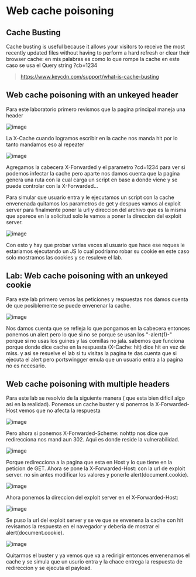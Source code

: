 # Web cache poisoning

## Cache Busting

Cache busting is useful because it allows your visitors to receive the most recently updated files without having to perform a hard refresh or clear their browser cache: en mis palabras es como lo que rompe la cache en este caso se usa el Query string ?cb=1234

> https://www.keycdn.com/support/what-is-cache-busting

## Web cache poisoning with an unkeyed header


Para este laboratorio primero revismos que la pagina principal maneja una header 

![image](https://user-images.githubusercontent.com/63270579/199336600-db300a36-f0be-46bc-b5a0-bc450656f1ff.png)

La X-Cache cuando logramos escribir en la cache nos manda hit por lo tanto mandamos eso al repeater

![image](https://user-images.githubusercontent.com/63270579/199336871-23dfa0c6-ac17-482d-9f30-2d833d5de5d0.png)

 Agregamos la cabecera X-Forwarded y el parametro ?cd=1234 para ver si podemos infectar la cache pero aparte nos damos cuenta
 que la pagina genera una ruta con la cual carga un script en base a donde viene y se puede controlar con la X-Forwarded...
 
 Para simular que usuario entra y le ejecutamos un script con la cache envenenada quitamos los parametros de get y despues vamos al exploit server
 para finalmente poner la url y direccion del archivo que es la misma que aparece en la solicitud solo le vamos a poner la direccion del 
 exploit server.
 
 ![image](https://user-images.githubusercontent.com/63270579/199347595-73e0b5a2-de4d-47eb-98a6-4e5bb681abe9.png)

Con esto y hay que probar varias veces al usuario que hace ese reques le estariamos ejecutando un JS lo cual podriamo robar su cookie en este 
caso solo mostramos las cookies y se resuleve el lab.



## Lab: Web cache poisoning with an unkeyed cookie

Para este lab primero vemos las peticiones y respuestas nos damos cuenta de que posiblemente se puede envenenar la cache.


![image](https://user-images.githubusercontent.com/63270579/213589920-c6f91780-f90a-4d78-b840-a379757a9186.png)

Nos damos cuenta que se refleja lo que pongamos en la cabecera entonces ponemos un alert pero lo que si no se porque se usan los "-alert(1)-" porque si no usas los guines y las comillas no jala. sabemos que funciona porque donde dice cache en la respuesta (X-Cache: hit) dice hit en vez de miss. y asi se resuelve el lab si tu visitas la pagina te das cuenta que si ejecuta el alert pero portswingger emula que un usuario entra a la pagina no es necesario.


## Web cache poisoning with multiple headers

Para este lab se resolvio de la siguiente manera ( que esta bien dificil algo asi en la realidad). Ponemos un cache buster y si ponemos la X-Forwarded-Host vemos que no afecta la respuesta 

![image](https://user-images.githubusercontent.com/63270579/213619636-76787b80-40c1-421b-90b8-d7869a75b7f8.png)


Pero ahora si ponemos X-Forwarded-Scheme: nohttp nos dice que redirecciona nos mand aun 302. Aqui es donde reside la vulnerabilidad.

![image](https://user-images.githubusercontent.com/63270579/213619939-c90e57f7-4435-4bb7-b5c6-54f9fb2dc79f.png)

Porque redirecciona a la pagina que esta en Host y lo que tiene en la peticion de GET. Ahora se pone la X-Forwarded-Host: con la url de exploit server. no sin antes modificar los valores y ponerle alert(document.cookie).

![image](https://user-images.githubusercontent.com/63270579/213620419-d5a05f66-940f-4494-8dd4-918cf0e6fbd5.png)

Ahora ponemos la direccion del exploit server en el X-Forwarded-Host:

![image](https://user-images.githubusercontent.com/63270579/213620670-13449344-a43c-454d-bc6a-1e2f3a73284a.png)


Se puso la url del exploit server y se ve que se envenena la cache con hit revisamos la respuesta en el navegador y deberia de mostrar el alert(document.cookie).

![image](https://user-images.githubusercontent.com/63270579/213620950-6fab53a5-2598-429c-8280-5775477bca71.png)

Quitarmos el buster y ya vemos que va a redirigir entonces envenenamos el cache y se simula que un usurio entra y la chace entrega la respuesta de redireccion y 
se ejecuta el payload.












